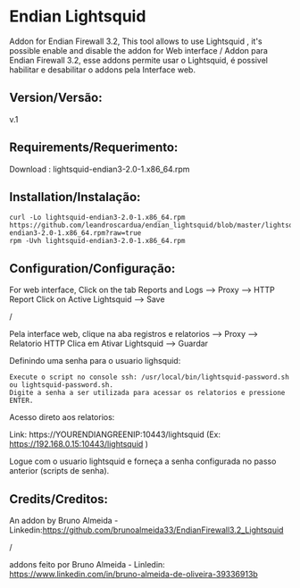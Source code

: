 Endian Lightsquid
=============
Addon for Endian Firewall 3.2, This tool allows to use Lightsquid , it's possible enable and disable the addon for Web interface / 
Addon para Endian Firewall 3.2, esse addons permite usar o Lightsquid, é possivel habilitar e desabilitar o addons pela Interface web.

Version/Versão:
--------
v.1

Requirements/Requerimento:
--------
Download : lightsquid-endian3-2.0-1.x86_64.rpm


Installation/Instalação:
--------
    curl -Lo lightsquid-endian3-2.0-1.x86_64.rpm https://github.com/leandroscardua/endian_lightsquid/blob/master/lightsquid-endian3-2.0-1.x86_64.rpm?raw=true
    rpm -Uvh lightsquid-endian3-2.0-1.x86_64.rpm 
    
    
Configuration/Configuração:
--------
For web interface, Click on the tab Reports and Logs --> Proxy --> HTTP Report
Click on Active Lightsquid --> Save 

/

Pela interface web, clique na aba registros e relatorios --> Proxy --> Relatorio HTTP
Clica em Ativar Lightsquid --> Guardar

Definindo uma senha para o usuario lighsquid:

    Execute o script no console ssh: /usr/local/bin/lightsquid-password.sh ou lightsquid-password.sh.
    Digite a senha a ser utilizada para acessar os relatorios e pressione ENTER.

Acesso direto aos relatorios:

Link: https://YOURENDIANGREENIP:10443/lightsquid (Ex: https://192.168.0.15:10443/lightsquid )

Logue com o usuario lightsquid e forneça a senha configurada no passo anterior (scripts de senha).

Credits/Creditos:  
--------

An addon by Bruno Almeida - Linkedin:https://github.com/brunoalmeida33/EndianFirewall3.2_Lightsquid

/

addons feito por Bruno Almeida - Linledin: https://www.linkedin.com/in/bruno-almeida-de-oliveira-39336913b





